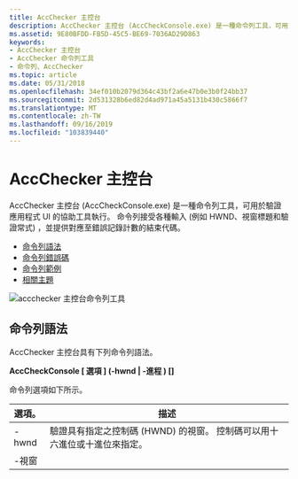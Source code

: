 ```yaml
---
title: AccChecker 主控台
description: AccChecker 主控台 (AccCheckConsole.exe) 是一種命令列工具，可用於驗證應用程式 UI 的協助工具執行。
ms.assetid: 9E80BFDD-FB5D-45C5-BE69-7036AD29D863
keywords:
- AccChecker 主控台
- AccChecker 命令列工具
- 命令列、AccChecker
ms.topic: article
ms.date: 05/31/2018
ms.openlocfilehash: 34ef010b2079d364c43bf2a6e47b0e3b0f24bb37
ms.sourcegitcommit: 2d531328b6ed82d4ad971a45a5131b430c5866f7
ms.translationtype: MT
ms.contentlocale: zh-TW
ms.lasthandoff: 09/16/2019
ms.locfileid: "103839440"
---
```

# <a name="the-accchecker-console"></a>AccChecker 主控台

AccChecker 主控台 (AccCheckConsole.exe) 是一種命令列工具，可用於驗證應用程式 UI 的協助工具執行。 命令列接受各種輸入 (例如 HWND、視窗標題和驗證常式) ，並提供對應至錯誤記錄計數的結束代碼。

-   [命令列語法](#command-line-syntax)
-   [命令列錯誤碼](#command-line-error-codes)
-   [命令列範例](#command-line-examples)
-   [相關主題](#related-topics)

![accchecker 主控台命令列工具](images/accchecker-console.png)

## <a name="command-line-syntax"></a>命令列語法

AccChecker 主控台具有下列命令列語法。

**AccCheckConsole \[ 選項 \] (-hwnd <hwnd> \| -進程 <name>) \[<dlls>\]**

命令列選項如下所示。



| 選項。                                                                                                                                                         | 描述                                                                                                                  |
|-----------------------------------------------------------------------------------------------------------------------------------------------------------------|------------------------------------------------------------------------------------------------------------------------------|
| <span id="-hwnd__hwnd_"></span><span id="-HWND__HWND_"></span>-hwnd <hwnd><br/>                                                                     | 驗證具有指定之控制碼 (HWND) 的視窗。 控制碼可以用十六進位或十進位來指定。<br/> |
| <span id="-window__title_"></span><span id="-WINDOW__TITLE_"></span>-視窗 <title><br/>                                                            | 驗證具有指定之標題的視窗。<br/>                                                                |
| <span id="__________________-process__name_"></span><span id="__________________-PROCESS__NAME_"></span> -進程 <name><br/>                       | 驗證具有指定名稱之進程的主視窗。<br/>                                             |
| <span id="____________________________-list"></span><span id="____________________________-LIST"></span> -list<br/>                                       | 列出所有可用的驗證常式。<br/>                                                                 |
| <span id="__________________-enable__name_"></span><span id="__________________-ENABLE__NAME_"></span> -啟用 <name><br/>                          | 執行指定的驗證常式。 此選項可指定一次以上。<br/>                             |
| <span id="_____________________________-disable__name_"></span><span id="_____________________________-DISABLE__NAME_"></span> -停用 <name><br/> | 除了指定的驗證常式之外，全部執行。 此選項可指定一次以上。<br/>                     |
| <span id="___________-log__info_warn_err_"></span><span id="___________-LOG__INFO_WARN_ERR_"></span> -log (info \| 警告 \| err) <br/>                          | 將記錄的最低事件評等。<br/>                                                                      |
| <span id="__________________-logfile__file_"></span><span id="__________________-LOGFILE__FILE_"></span> -logfile <file><br/>                       | 將輸出寫入指定的記錄檔。 此選項可指定一次以上。<br/>                          |
| <span id="-suppress__file_"></span><span id="-SUPPRESS__FILE_"></span>-隱藏 <file><br/>                                                         | 使用指定的 XML 檔案來抑制錯誤。 <br/>                                                                   |
| <span id="-quiet"></span><span id="-QUIET"></span>-quiet<br/>                                                                                             | 請勿將記錄輸出寫入至 stdout。<br/>                                                                            |
| <span id="-help__________________________________"></span><span id="-HELP__________________________________"></span>-help <br/>                           | 顯示快速協助。 <br/>                                                                                             |



 

## <a name="command-line-error-codes"></a>命令列錯誤碼

以下是使用 "echo% errorlevel%" 時，從 AccCheckConsole 傳回的錯誤碼。



| 錯誤碼                       | 描述                                 |
|----------------------------------|---------------------------------------------|
| <span id="0"></span>0<br/> | 沒有錯誤和警告。<br/>       |
| <span id="1"></span>1<br/> | 已要求使用方式語句。 <br/> |
| <span id="2"></span>2<br/> | 錯誤與警告。<br/>          |
| <span id="3"></span>3<br/> | 錯誤和警告。<br/>             |
| <span id="4"></span>4<br/> | 警告但沒有錯誤。<br/>          |
| <span id="5"></span>5<br/> | 不正確命令列。 <br/>           |



 

## <a name="command-line-examples"></a>命令列範例

以下是數個 AccChecker 主控台命令列範例。

-   在具有指定名稱的視窗上執行所有驗證。

    **AccCheckConsole-視窗「未命名-記事本」**

-   針對 HWND 執行驗證的子集，並指定隱藏專案檔。

    **AccCheckConsole-hwnd 0x00382f00-enable CheckTabbing-enable CheckName-抑制 suppress.xml**

-   從新的驗證 DLL 執行所有驗證。

    **AccCheckConsole-視窗「未命名-記事本」 VerificationRoutine1.dll**

## <a name="related-topics"></a>相關主題

<dl> <dt>

[UI 協助工具檢查程式](ui-accessibility-checker.md)
</dt> </dl>

 

 





